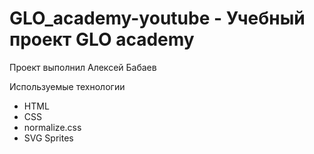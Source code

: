 # GLO_academy-youtube - Учебный проект GLO academy
Проект выполнил Алексей Бабаев

Используемые технологии
- HTML
- CSS
- normalize.css
- SVG Sprites
